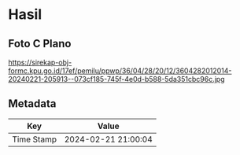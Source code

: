 # Hasil

## Foto C Plano

https://sirekap-obj-formc.kpu.go.id/17ef/pemilu/ppwp/36/04/28/20/12/3604282012014-20240221-205913--073cf185-745f-4e0d-b588-5da351cbc96c.jpg


## Metadata

| Key        | Value               |
| ---------- | ------------------- |
| Time Stamp | 2024-02-21 21:00:04 |



